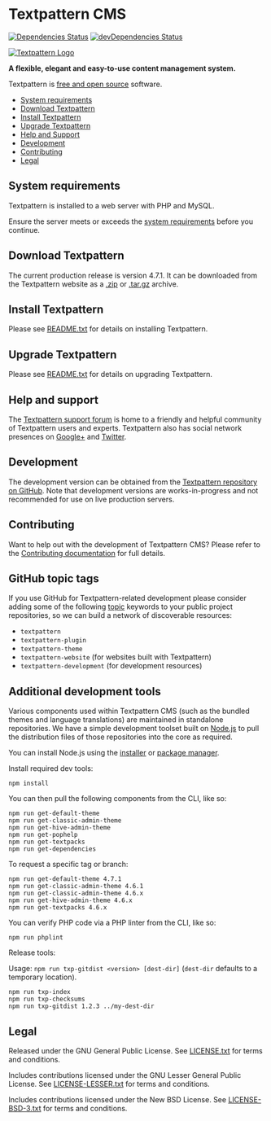 # Textpattern CMS

[![Dependencies Status](https://david-dm.org/textpattern/textpattern/status.svg)](https://david-dm.org/textpattern/textpattern)
[![devDependencies Status](https://david-dm.org/textpattern/textpattern/dev-status.svg)](https://david-dm.org/textpattern/textpattern?type=dev)

[![Textpattern Logo](https://textpattern.io/assets/img/branding/carver/carver-128px.svg)](https://textpattern.com/)

**A flexible, elegant and easy-to-use content management system.**

Textpattern is [free and open source](#legal) software.

* [System requirements](#system-requirements)
* [Download Textpattern](#download-textpattern)
* [Install Textpattern](#install-textpattern)
* [Upgrade Textpattern](#upgrade-textpattern)
* [Help and Support](#help-and-support)
* [Development](#development)
* [Contributing](#contributing)
* [Legal](#legal)

## System requirements

Textpattern is installed to a web server with PHP and MySQL.

Ensure the server meets or exceeds the
[system requirements](https://textpattern.com/about/119/system-requirements)
before you continue.

## Download Textpattern

The current production release is version 4.7.1. It can be downloaded from the
Textpattern website as a
[.zip](https://textpattern.com/file_download/86/textpattern-4.7.1.zip) or
[.tar.gz](https://textpattern.com/file_download/87/textpattern-4.7.1.tar.gz) archive.

## Install Textpattern

Please see
[README.txt](https://github.com/textpattern/textpattern/blob/master/README.txt)
for details on installing Textpattern.

## Upgrade Textpattern

Please see
[README.txt](https://github.com/textpattern/textpattern/blob/master/README.txt)
for details on upgrading Textpattern.

## Help and support

The [Textpattern support forum](https://forum.textpattern.io) is home to
a friendly and helpful community of Textpattern users and experts.
Textpattern also has social network presences on
[Google+](https://textpattern.com/+) and [Twitter](https://textpattern.com/@textpattern).

## Development

The development version can be
obtained from the [Textpattern repository on GitHub](https://github.com/textpattern/textpattern). Note that development
versions are works-in-progress and not recommended for use on live production
servers.

## Contributing

Want to help out with the development of Textpattern CMS? Please refer to the
[Contributing documentation](https://github.com/textpattern/textpattern/blob/dev/.github/CONTRIBUTING.md)
for full details.

## GitHub topic tags

If you use GitHub for Textpattern-related development please consider adding
some of the following [topic](https://help.github.com/articles/about-topics/)
keywords to your public project repositories, so we can build a network of
discoverable resources:

* `textpattern`
* `textpattern-plugin`
* `textpattern-theme`
* `textpattern-website` (for websites built with Textpattern)
* `textpattern-development` (for development resources)

## Additional development tools

Various components used within Textpattern CMS (such as the bundled themes and
language translations) are maintained in standalone repositories. We have a
simple development toolset built on [Node.js](https://nodejs.org/) to pull the
distribution files of those repositories into the core as required.

You can install Node.js using the [installer](https://nodejs.org/en/download/)
or [package manager](https://nodejs.org/en/download/package-manager/).

Install required dev tools:

```ShellSession
npm install
```

You can then pull the following components from the CLI, like so:

```ShellSession
npm run get-default-theme
npm run get-classic-admin-theme
npm run get-hive-admin-theme
npm run get-pophelp
npm run get-textpacks
npm run get-dependencies
```

To request a specific tag or branch:

```ShellSession
npm run get-default-theme 4.7.1
npm run get-classic-admin-theme 4.6.1
npm run get-classic-admin-theme 4.6.x
npm run get-hive-admin-theme 4.6.x
npm run get-textpacks 4.6.x
```

You can verify PHP code via a PHP linter from the CLI, like so:

```ShellSession
npm run phplint
```

Release tools:

Usage: `npm run txp-gitdist <version> [dest-dir]` (`dest-dir` defaults to a
temporary location).

```ShellSession
npm run txp-index
npm run txp-checksums
npm run txp-gitdist 1.2.3 ../my-dest-dir
```

## Legal

Released under the GNU General Public License. See
[LICENSE.txt](https://github.com/textpattern/textpattern/blob/master/LICENSE.txt)
for terms and conditions.

Includes contributions licensed under the GNU Lesser General Public License. See
[LICENSE-LESSER.txt](https://github.com/textpattern/textpattern/blob/dev/textpattern/lib/LICENSE-LESSER.txt)
for terms and conditions.

Includes contributions licensed under the New BSD License. See
[LICENSE-BSD-3.txt](https://github.com/textpattern/textpattern/blob/dev/textpattern/lib/LICENSE-BSD-3.txt)
for terms and conditions.
